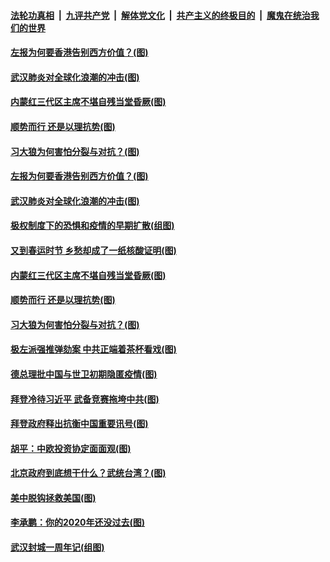 ####  [法轮功真相](../../../../basic/blob/master/README.md?t=01291601) &nbsp;|&nbsp; [九评共产党](../../../../9ping.md/blob/master/README.md?t=01291601) &nbsp;|&nbsp; [解体党文化](../../../../jtdwh.md/blob/master/README.md?t=01291601)  &nbsp;|&nbsp; [共产主义的终极目的](../../../../gczydzjmd.md/blob/master/README.md?t=01291601) &nbsp;|&nbsp; [魔鬼在统治我们的世界](../../../../mgztzwmdsj.md/blob/master/README.md?t=01291601) 

#### [左报为何要香港告别西方价值？(图)](../pages/p4/960674.md?t=01291601) 

#### [武汉肺炎对全球化浪潮的冲击(图)](../pages/p4/960679.md?t=01291601) 


#### [内蒙红三代区主席不堪自残当堂昏厥(图)](../pages/p4/960668.md?t=01291601) 

#### [顺势而行 还是以理抗势(图)](../pages/p4/960661.md?t=01291601) 

#### [习大狼为何害怕分裂与对抗？(图)](../pages/p4/960659.md?t=01291601) 

#### [左报为何要香港告别西方价值？(图)](../pages/p4/960674.md?t=01291601) 

#### [武汉肺炎对全球化浪潮的冲击(图)](../pages/p4/960679.md?t=01291601) 


#### [极权制度下的恐惧和疫情的早期扩散(组图)](../pages/p4/960682.md?t=01291601) 

#### [又到春运时节 乡愁却成了一纸核酸证明(图)](../pages/p4/960670.md?t=01291601) 

#### [内蒙红三代区主席不堪自残当堂昏厥(图)](../pages/p4/960668.md?t=01291601) 

#### [顺势而行 还是以理抗势(图)](../pages/p4/960661.md?t=01291601) 

#### [习大狼为何害怕分裂与对抗？(图)](../pages/p4/960659.md?t=01291601) 

#### [极左派强推弹劾案 中共正端着茶杯看戏(图)](../pages/p4/960628.md?t=01291601) 


#### [德总理批中国与世卫初期隐匿疫情(图)](../pages/p4/960594.md?t=01291601) 

#### [拜登冷待习近平 武备竞赛拖垮中共(图)](../pages/p4/960592.md?t=01291601) 

#### [拜登政府释出抗衡中国重要讯号(图)](../pages/p4/960583.md?t=01291601) 

#### [胡平：中欧投资协定面面观(图)](../pages/p4/960578.md?t=01291601) 

#### [北京政府到底想干什么？武统台湾？(图)](../pages/p4/960574.md?t=01291601) 

#### [美中脱钩拯救美国(图)](../pages/p4/960572.md?t=01291601) 



#### [李承鹏：你的2020年还没过去(图)](../pages/p4/960473.md?t=01291601) 

#### [武汉封城一周年记(组图)](../pages/p4/960470.md?t=01291601) 

